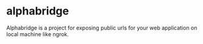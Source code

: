 # alphabridge
Alphabridge is a project for exposing public urls for your web application on local machine like ngrok.
